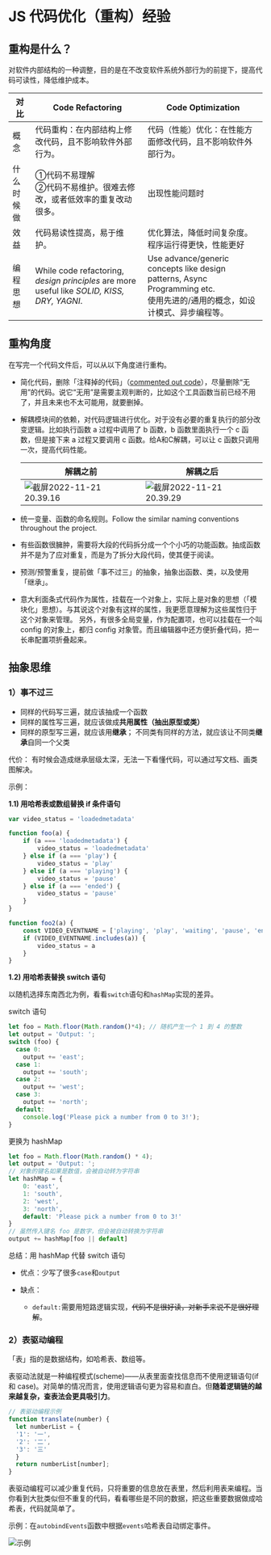 # JS 代码优化（重构）经验

## 重构是什么？

对软件内部结构的一种调整，目的是在不改变软件系统外部行为的前提下，提高代码可读性，降低维护成本。

| 对比       | Code Refactoring                                             | Code Optimization                                            |
| ---------- | ------------------------------------------------------------ | ------------------------------------------------------------ |
| 概念       | 代码重构：在内部结构上修改代码，且不影响软件外部行为。       | 代码（性能）优化：在性能方面修改代码，且不影响软件外部行为。 |
| 什么时候做 | ①代码不易理解<br />②代码不易维护。很难去修改，或者低效率的重复改动很多。 | 出现性能问题时                                               |
| 效益       | 代码易读性提高，易于维护。                                   | 优化算法，降低时间复杂度。程序运行得更快，性能更好           |
| 编程思想   | While code refactoring, *design principles* are more useful like *SOLID, KISS, DRY, YAGNI*. | Use advance/generic concepts like design patterns, Async Programming etc.<br />使用先进的/通用的概念，如设计模式、异步编程等。 |



## 重构角度

在写完一个代码文件后，可以从以下角度进行重构。

- 简化代码，删除「注释掉的代码」（[commented out code](https://codeql.github.com/codeql-query-help/cpp/cpp-commented-out-code/#commented-out-code)），尽量删除“无用”的代码。说它“无用”是需要主观判断的，比如这个工具函数当前已经不用了，并且未来也不太可能用，就要删掉。

- 解耦模块间的依赖，对代码逻辑进行优化。对于没有必要的重复执行的部分改变逻辑。比如执行函数 a 过程中调用了 b 函数，b 函数里面执行一个 c 函数，但是接下来 a 过程又要调用 c 函数。给A和C解耦，可以让 c 函数只调用一次，提高代码性能。

    | 解耦之前                                                     | 解耦之后                                                     |
    | ------------------------------------------------------------ | ------------------------------------------------------------ |
    | ![截屏2022-11-21 20.39.16](https://upload-images.jianshu.io/upload_images/1231311-e7b6ab5ce0a8187a.png) | ![截屏2022-11-21 20.39.29](https://upload-images.jianshu.io/upload_images/1231311-01195b02fa8ab826.png) |


- 统一变量、函数的命名规则。Follow the similar naming conventions throughout the project.

- 有些函数很臃肿，需要将大段的代码拆分成一个个小巧的功能函数。抽成函数并不是为了应对重复，而是为了拆分大段代码，使其便于阅读。

- 预测/预警重复，提前做「事不过三」的抽象，抽象出函数、类，以及使用「继承」。

- 意大利面条式代码作为属性，挂载在一个对象上，实际上是对象的思想（「模块化」思想）。与其说这个对象有这样的属性，我更愿意理解为这些属性归于这个对象来管理。
    另外，有很多全局变量，作为配置项，也可以挂载在一个叫 config 的对象上，都归 config 对象管。而且编辑器中还方便折叠代码，把一长串配置项折叠起来。

    

## 抽象思维

### 1）事不过三

- 同样的代码写三遍，就应该抽成一个函数
- 同样的属性写三遍，就应该做成**共用属性（抽出原型或类）**
- 同样的原型写三遍，就应该用**继承**；
    不同类有同样的方法，就应该让不同类**继承**自同一个父类

代价：
有时候会造成继承层级太深，无法一下看懂代码，可以通过写文档、画类图解决。

示例：

**1.1) 用哈希表或数组替换 if 条件语句**

```js
var video_status = 'loadedmetadata'

function foo(a) {
    if (a === 'loadedmetadata') {
        video_status = 'loadedmetadata'
    } else if (a === 'play') {
        video_status = 'play'
    } else if (a === 'playing') {
        video_status = 'pause'
    } else if (a === 'ended') {
        video_status = 'pause'
    }
}

function foo2(a) {
    const VIDEO_EVENTNAME = ['playing', 'play', 'waiting', 'pause', 'ended', 'loadedmetadata']
    if (VIDEO_EVENTNAME.includes(a)) {
        video_status = a
    }
}
```

**1.2) 用哈希表替换 switch 语句**

以随机选择东南西北为例，看看`switch`语句和`hashMap`实现的差异。

switch 语句

```javascript
let foo = Math.floor(Math.random()*4); // 随机产生一个 1 到 4 的整数
let output = 'Output: ';
switch (foo) {
  case 0:
    output += 'east';
  case 1:
    output += 'south';
  case 2:
    output += 'west';
  case 3:
    output += 'north';
  default:
    console.log('Please pick a number from 0 to 3!');
}
```

更换为 hashMap

```javascript
let foo = Math.floor(Math.random() * 4);
let output = 'Output: ';
// 对象的键名如果是数值，会被自动转为字符串
let hashMap = {
    0: 'east',
    1: 'south',
    2: 'west',
    3: 'north',
    default: 'Please pick a number from 0 to 3!'
}
// 虽然传入键名 foo 是数字，但会被自动转换为字符串
output += hashMap[foo || default]
```

总结：用 hashMap 代替 switch 语句

- 优点：少写了很多`case`和`output`
- 缺点：

  - `default:`需要用短路逻辑实现，~~代码不是很好读，对新手来说不是很好理解~~。

### 2）表驱动编程

「表」指的是数据结构，如哈希表、数组等。

表驱动法就是一种编程模式(scheme)——从表里面查找信息而不使用逻辑语句(if 和 case)。对简单的情况而言，使用逻辑语句更为容易和直白。但**随着逻辑链的越来越复杂，查表法会更具吸引力**。

```js
// 表驱动编程示例
function translate(number) {
  let numberList = {
  '1': '一',
  '2': '二',
  '3': '三'
  }
  return numberList[number];
}
```

表驱动编程可以减少重复代码，只将重要的信息放在表里，然后利用表来编程。当你看到大批类似但不重复的代码，看看哪些是不同的数据，把这些重要数据做成哈希表，代码就简单了。

示例：在`autobindEvents`函数中根据`events`哈希表自动绑定事件。

![示例](https://cdn.nlark.com/yuque/0/2022/png/29373291/1667298874991-a70373a4-1503-4b9a-80bc-afada89d65fb.png)

